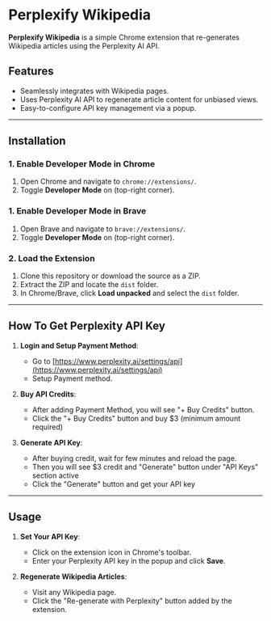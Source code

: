 # Perplexify Wikipedia

**Perplexify Wikipedia** is a simple Chrome extension that re-generates Wikipedia articles using the Perplexity AI API. 

## Features
- Seamlessly integrates with Wikipedia pages.
- Uses Perplexity AI API to regenerate article content for unbiased views.
- Easy-to-configure API key management via a popup.

---

## Installation

### 1. Enable Developer Mode in Chrome
1. Open Chrome and navigate to `chrome://extensions/`.
2. Toggle **Developer Mode** on (top-right corner).

### 1. Enable Developer Mode in Brave
1. Open Brave and navigate to `brave://extensions/`.
2. Toggle **Developer Mode** on (top-right corner).

### 2. Load the Extension
1. Clone this repository or download the source as a ZIP.
2. Extract the ZIP and locate the `dist` folder.
3. In Chrome/Brave, click **Load unpacked** and select the `dist` folder.

---

## How To Get Perplexity API Key

1. **Login and Setup Payment Method**:
   - Go to [https://www.perplexity.ai/settings/api](https://www.perplexity.ai/settings/api)
   - Setup Payment method.

2. **Buy API Credits**:
   - After adding Payment Method, you will see "+ Buy Credits" button.
   - Click the "+ Buy Credits" button and buy $3 (minimum amount required)
     
3. **Generate API Key**:
   - After buying credit, wait for few minutes and reload the page.
   - Then you will see $3 credit and "Generate" button under "API Keys" section active
   - Click the "Generate" button and get your API key

---

## Usage

1. **Set Your API Key**:
   - Click on the extension icon in Chrome's toolbar.
   - Enter your Perplexity API key in the popup and click **Save**.

2. **Regenerate Wikipedia Articles**:
   - Visit any Wikipedia page.
   - Click the "Re-generate with Perplexity" button added by the extension.



